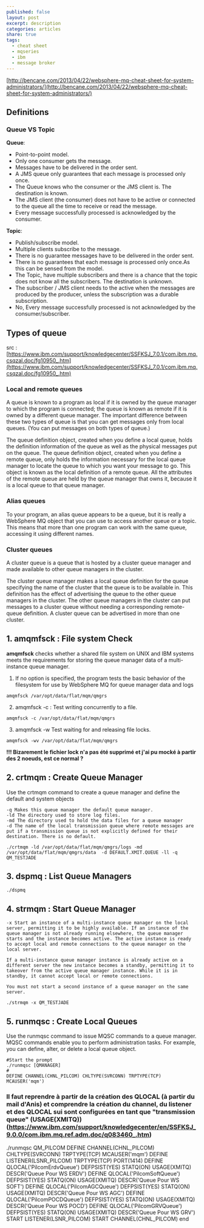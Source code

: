 ```yaml
---
published: false
layout: post
excerpt: description
categories: articles
share: true
tags:
  - cheat sheet
  - mqseries
  - ibm
  - message broker
---
```

[http://bencane.com/2013/04/22/websphere-mq-cheat-sheet-for-system-administrators/](http://bencane.com/2013/04/22/websphere-mq-cheat-sheet-for-system-administrators/)

## Definitions 

### Queue VS Topic

**Queue**:

 - Point-to-point model.
 - Only one consumer gets the message.
 - Messages have to be delivered in the order sent.
 - A JMS queue only guarantees that each message is processed only once.
 - The Queue knows who the consumer or the JMS client is. The destination is known.
 - The JMS client (the consumer) does not have to be  active or connected to the queue all the time to receive or read the message.
 - Every message successfully processed is acknowledged by the consumer.

**Topic**:

 - Publish/subscribe model.
 - Multiple clients subscribe to the message.
 - There is no guarantee messages have to be delivered in the order sent.
 - There is no guarantees that each message is processed only once.As this can be sensed from the model.
 - The Topic, have multiple subscribers and there is a chance that the topic does not know all the subscribers. The destination is unknown.
 - The subscriber / JMS client needs to the active when the messages are produced by the producer, unless the subscription was a durable subscription.
 - No, Every message successfully processed is not acknowledged by the consumer/subscriber.

## Types of queue
src : [https://www.ibm.com/support/knowledgecenter/SSFKSJ_7.0.1/com.ibm.mq.csqzal.doc/fg10950_.htm](https://www.ibm.com/support/knowledgecenter/SSFKSJ_7.0.1/com.ibm.mq.csqzal.doc/fg10950_.htm)

### Local and remote queues
A queue is known to a program as local if it is owned by the queue manager to which the program is connected; the queue is known as remote if it is owned by a different queue manager. The important difference between these two types of queue is that you can get messages only from local queues. (You can put messages on both types of queue.)

The queue definition object, created when you define a local queue, holds the definition information of the queue as well as the physical messages put on the queue. The queue definition object, created when you define a remote queue, only holds the information necessary for the local queue manager to locate the queue to which you want your message to go. This object is known as the local definition of a remote queue. All the attributes of the remote queue are held by the queue manager that owns it, because it is a local queue to that queue manager.

### Alias queues
To your program, an alias queue appears to be a queue, but it is really a WebSphere MQ object that you can use to access another queue or a topic. This means that more than one program can work with the same queue, accessing it using different names.

### Cluster queues
A cluster queue is a queue that is hosted by a cluster queue manager and made available to other queue managers in the cluster.

The cluster queue manager makes a local queue definition for the queue specifying the name of the cluster that the queue is to be available in. This definition has the effect of advertising the queue to the other queue managers in the cluster. The other queue managers in the cluster can put messages to a cluster queue without needing a corresponding remote-queue definition. A cluster queue can be advertised in more than one cluster.



## 1. amqmfsck : File system Check
**amqmfsck** checks whether a shared file system on UNIX and IBM systems meets the requirements for storing the queue manager data of a multi-instance queue manager. 

1. If no option is specified, the program tests the basic behavior of the filesystem for use by WebSphere MQ for queue manager data and logs
```shell
amqmfsck /var/opt/data/flat/mqm/qmgrs
```

2. amqmfsck -c : Test writing concurrently to a file.
```shell
amqmfsck -c /var/opt/data/flat/mqm/qmgrs
```

3.  amqmfsck -w   Test waiting for and releasing file locks.
```shell
amqmfsck -wv /var/opt/data/flat/mqm/qmgrs
```
**!!! Bizarement le fichier lock n'a pas été supprimé et j'ai pu mocké à partir des 2 noeuds, est ce normal ?**

## 2. crtmqm : Create Queue Manager
Use the crtmqm command to create a queue manager and define the default and system objects

```shell
-q Makes this queue manager the default queue manager. 
-ld The directory used to store log files. 
-md The directory used to hold the data files for a queue manager
-d The name of the local transmission queue where remote messages are put if a transmission queue is not explicitly defined for their destination. There is no default.

./crtmqm -ld /var/opt/data/flat/mqm/qmgrs/logs -md /var/opt/data/flat/mqm/qmgrs/data  -d DEFAULT.XMIT.QUEUE -ll -q QM_TESTJADE
```

## 3. dspmq : List Queue Managers
```shell
./dspmq
```

## 4. strmqm : Start Queue Manager
```shell
-x Start an instance of a multi-instance queue manager on the local server, permitting it to be highly available. If an instance of the queue manager is not already running elsewhere, the queue manager starts and the instance becomes active. The active instance is ready to accept local and remote connections to the queue manager on the local server.

If a multi-instance queue manager instance is already active on a different server the new instance becomes a standby, permitting it to takeover from the active queue manager instance. While it is in standby, it cannot accept local or remote connections.

You must not start a second instance of a queue manager on the same server. 

./strmqm -x QM_TESTJADE
```

## 5. runmqsc : Create Local Queues

Use the runmqsc command to issue MQSC commands to a queue manager. MQSC commands enable you to perform administration tasks. For example, you can define, alter, or delete a local queue object.
```shell
#Start the prompt
./runmqsc [QMANAGER] 
# 
DEFINE CHANNEL(CHNL_PILCOM) CHLTYPE(SVRCONN) TRPTYPE(TCP) MCAUSER('mqm')
```


### Il faut reprendre à partir de la création des QLOCAL (à partir du mail d'Anis) et comprendre la création du channel, du listener et des QLOCAL sui sont configurées en tant que "transmission queue" (USAGE(XMITQ)) (https://www.ibm.com/support/knowledgecenter/en/SSFKSJ_9.0.0/com.ibm.mq.ref.adm.doc/q083460_.htm) 
./runmqsc QM_PILCOM
DEFINE CHANNEL(CHNL_PILCOM) CHLTYPE(SVRCONN) TRPTYPE(TCP) MCAUSER('mqm')
DEFINE LISTENER(LSNR_PILCOM) TRPTYPE(TCP) PORT(1414)
DEFINE QLOCAL('PilcomErdvQueue') DEFPSIST(YES) STATQ(ON) USAGE(XMITQ) DESCR('Queue Pour WS ERDV')
DEFINE QLOCAL('PilcomSoftQueue') DEFPSIST(YES) STATQ(ON) USAGE(XMITQ) DESCR('Queue Pour WS SOFT')
DEFINE QLOCAL('PilcomAGCQueue') DEFPSIST(YES) STATQ(ON) USAGE(XMITQ) DESCR('Queue Pour WS AGC')
DEFINE QLOCAL('PilcomPOCDQueue') DEFPSIST(YES) STATQ(ON) USAGE(XMITQ) DESCR('Queue Pour WS POCD')
DEFINE QLOCAL('PilcomGRVQueue') DEFPSIST(YES) STATQ(ON) USAGE(XMITQ) DESCR('Queue Pour WS GRV')
START LISTENER(LSNR_PILCOM)
START CHANNEL(CHNL_PILCOM)
end

